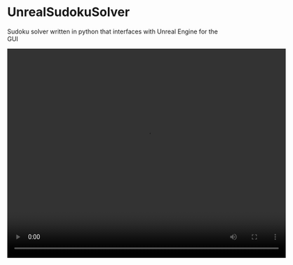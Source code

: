# UnrealSudokuSolver
Sudoku solver written in python that interfaces with Unreal Engine for the GUI

<video width="640" height="480" controls>
  <source src="sudoku-brute.mp4" type="video/mp4">
  <a href="https://ryanawalters.github.io/UnrealSudokuSolver/"><b>Please view this page with videos enabled!</b></a>
</video>
